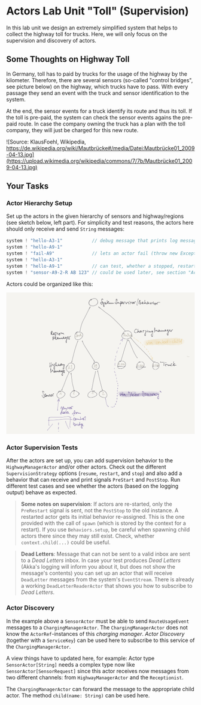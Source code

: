# Actors Lab Unit "Toll" (Supervision)

In this lab unit we design an extremely simplified system that helps to collect the highway toll for trucks.
Here, we will only focus on the supervision and discovery of actors.

## Some Thoughts on Highway Toll

In Germany, toll has to paid by trucks for the usage of the highway by the kilometer. 
Therefore, there are several sensors (so-called "control bridges", see picture below) on the highway, which trucks have to pass.
With every passage they send an event with the truck and sensor identification to the system.

At the end, the sensor events for a truck identify its route and thus its toll.
If the toll is pre-paid, the system can check the sensor events agains the pre-paid route.
In case the company owning the truck has a plan with the toll company, they will just be charged for this new route.

![Source: KlausFoehl, Wikipedia, https://de.wikipedia.org/wiki/Mautbrücke#/media/Datei:Mautbrücke01_2009-04-13.jpg](https://upload.wikimedia.org/wikipedia/commons/7/7b/Mautbrücke01_2009-04-13.jpg)

## Your Tasks

### Actor Hierarchy Setup

Set up the actors in the given hierarchy of sensors and highway/regions (see sketch below, left part). 
For simplicity and test reasons, the actors here should only receive and send `String` messages:

````scala
system ! "hello-A3-1"           // debug message that prints log message(s)
system ! "hello-A9-1"
system ! "fail-A9"              // lets an actor fail (throw new Exception())
system ! "hello-A3-1"     
system ! "hello-A9-1"           // can test, whether a stopped, restarted, or resumed A9 actor would forward this message
system ! "sensor-A9-2-R AB 123" // could be used later, see section "Actor Discovery" below
````

Actors could be organized like this:

![Actor Hierarchy Example](setup_new.png)

### Actor Supervision Tests

After the actors are set up, you can add supervision behavior to the `HighwayManagerActor` and/or other actors.
Check out the different `SupervisionStrategy` options (`resume`, `restart`, and `stop`) 
and also add a behavior that can receive and print signals `PreStart` and `PostStop`.
Run different test cases and see whether the actors (based on the logging output) behave as expected.

> **Some notes on supervision**: If actors are re-started, only the `PreRestart` signal is sent, not the `PostStop` to the old instance.
> A restarted actor gets its initial behavior re-assigned. This is the one provided with the call of `spawn` (which is stored by the context for a restart).
> If you use `Behaviors.setup`, be careful when spawning child actors there since they may still exist. 
> Check, whether `context.child(...)` could be useful.

> **Dead Letters**: Message that can not be sent to a valid inbox are sent to a *Dead Letters* inbox.
> In case your test produces *Dead Letters* (Akka's logging will inform you about it, but does not show the message's contents) 
> you can set up an actor that will receive `DeadLetter` messages from the system's `EventStream`. 
> There is already a working `DeadLetterReaderActor` that shows you how to subscribe to *Dead Letters*.

### Actor Discovery

In the example above a `SensorActor` must be able to send `RouteUsageEvent` messages to a `ChargingManagerActor`.
The `ChargingManagerActor` does not know the `ActorRef`-instances of this *charging manager*. 
*Actor Discovery* (together with a `ServiceKey`) can be used here to subscribe to this service of the `ChargingManagerActor`.

A view things have to updated here, for example: Actor type `SensorActor[String]` needs a complex type now like 
`SensorActor[SensorRequest]` since this actor receives now messages from two different channels: from `HighwayManagerActor` and the `Receptionist`.

The `ChargingManagerActor` can forward the message to the appropriate child actor. The method `child(name: String)` 
can be used here.
